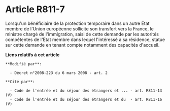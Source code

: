 # Article R811-7

Lorsqu'un bénéficiaire de la protection temporaire dans un autre Etat membre de l'Union européenne sollicite son transfert
vers la France, le ministre chargé de l'immigration, saisi de cette demande par les autorités compétentes de l'Etat membre
dans lequel l'intéressé a sa résidence, statue sur cette demande en tenant compte notamment des capacités d'accueil.

**Liens relatifs à cet article**

	**Modifié par**:

	  - Décret n°2008-223 du 6 mars 2008 - art. 2

	**Cité par**:

	  - Code de l'entrée et du séjour des étrangers et ... - art. R811-13 (V)
	  - Code de l'entrée et du séjour des étrangers et du  - art. R811-16 (V)
